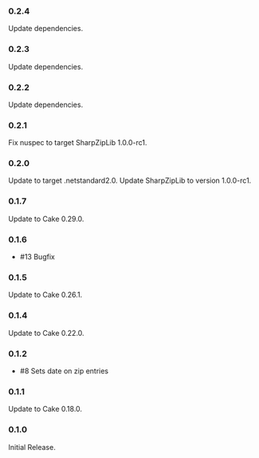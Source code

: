### 0.2.4
Update dependencies.

### 0.2.3
Update dependencies.

### 0.2.2
Update dependencies.

### 0.2.1
Fix nuspec to target SharpZipLib 1.0.0-rc1.

### 0.2.0
Update to target .netstandard2.0.
Update SharpZipLib to version 1.0.0-rc1.

### 0.1.7
Update to Cake 0.29.0.

### 0.1.6
* #13 Bugfix

### 0.1.5
Update to Cake 0.26.1.

### 0.1.4
Update to Cake 0.22.0.

### 0.1.2
* #8 Sets date on zip entries

### 0.1.1
Update to Cake 0.18.0.

### 0.1.0
Initial Release.